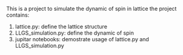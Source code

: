 This is a project to simulate the dynamic of spin in lattice
the project contains:
1. lattice.py: define the lattice structure
2. LLGS_simulation.py: define the dynamic of spin
3. jupitar notebooks: demostrate usage of lattice.py and LLGS_simulation.py
